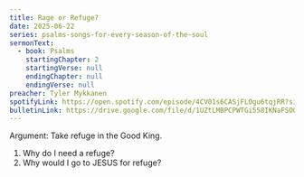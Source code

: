 ```yaml
---
title: Rage or Refuge?
date: 2025-06-22
series: psalms-songs-for-every-season-of-the-soul
sermonText:
  - book: Psalms
    startingChapter: 2
    startingVerse: null
    endingChapter: null
    endingVerse: null
preacher: Tyler Mykkanen
spotifyLink: https://open.spotify.com/episode/4CV01s6CASjFLOgu6tqjRR?si=X2Z3x6CkTr2nb18fMHbm0w
bulletinLink: https://drive.google.com/file/d/1UZtLMBPCPWTGi558IKNaFSOOZUNpt-5s/view
---
```

Argument: Take refuge in the Good King.

1. Why do I need a refuge?
2. Why would I go to JESUS for refuge?
